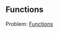 ## Functions

Problem:
[Functions](https://www.hackerrank.com/challenges/c-tutorial-functions/problem?isFullScreen=true)